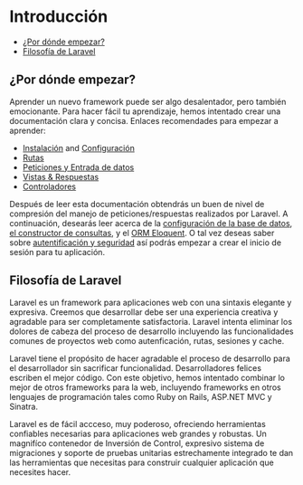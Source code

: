 # Introducción

- [¿Por dónde empezar?](#where-to-start)
- [Filosofía de Laravel](#laravel-philosophy)

<a name="where-to-start"></a>
## ¿Por dónde empezar?

Aprender un nuevo framework puede ser algo desalentador, pero también emocionante. Para hacer fácil tu aprendizaje, hemos intentado crear una documentación clara y concisa.
Enlaces recomendades para empezar a aprender:
- [Instalación](/page/installation) and [Configuración](/page/configuration)
- [Rutas](/page/routing)
- [Peticiones y Entrada de datos](/page/requests)
- [Vistas & Respuestas](/page/responses)
- [Controladores](/page/controllers)

Después de leer esta documentación obtendrás un buen de nivel de compresión del manejo de peticiones/respuestas realizados por Laravel. A continuación, desearás leer acerca de la [configuración de la base de datos](/page/database), [el constructor de consultas](/page/queries), y el [ORM Eloquent](/page/eloquent). O tal vez deseas saber sobre [autentificación y seguridad](/page/security) así podrás empezar a crear el inicio de sesión para tu aplicación.

<a name="laravel-philosophy"></a>
## Filosofía de Laravel

Laravel es un framework para aplicaciones web con una sintaxis elegante y expresiva. Creemos que desarrollar debe ser una experiencia creativa y agradable para ser completamente satisfactoria. Laravel intenta eliminar los dolores de cabeza del proceso de desarrollo incluyendo las funcionalidades comunes de proyectos web como autenficación, rutas, sesiones y cache.

Laravel tiene el propósito de hacer agradable el proceso de desarrollo para el desarrollador sin sacrificar funcionalidad. Desarrolladores felices escriben el mejor código. Con este objetivo, hemos intentado combinar lo mejor de otros frameworks para la web, incluyendo frameworks en otros lenguajes de programación tales como Ruby on Rails, ASP.NET MVC y Sinatra.

Laravel es de fácil accceso, muy poderoso, ofreciendo herramientas confiables necesarias para aplicaciones web grandes y robustas. Un magnifíco contenedor de Inversión de Control, expresivo sistema de migraciones y soporte de pruebas unitarias estrechamente integrado te dan las herramientas que necesitas para construir cualquier aplicación que necesites hacer.